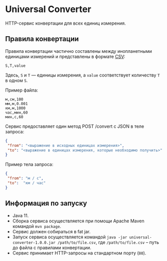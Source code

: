 # Universal Converter
HTTP-сервис конвертации для всех единиц измерения.

## Правила конвертации
Правила конвертации частично составлены между инопланетными единицами измерений
и представлены в формате [CSV](https://en.wikipedia.org/wiki/Comma-separated_values):
```csv
S,T,value
```
Здесь, `S` и `T` — единицы измерения, а `value` соответствует количеству `T` в одном `S`.

Пример файла:
```csv
м,см,100
мм,м,0.001
км,м,1000
час,мин,60
мин,с,60
```

Сервис предоставляет один метод POST /convert с JSON в теле запроса:

```json
{
 "from": "<выражение в исходных единицах измерения>",
 "to": "<выражение в единицах измерения, которые необходимо получить>"
}
```


Пример тела запроса:

```json
{
 "from": "м / с",
 "to":  "км / час"
}
```

## Информация по запуску
- Java 11.
- Сборка сервиса осуществляется при помощи Apache Maven командой `mvn package`.
- Сервис должен собираться в fat jar.
- Запуск сервиса осуществляется командой `java -jar universal-converter-1.0.0.jar /path/to/file.csv`,
  где `/path/to/file.csv` – путь до файла с правилами конвертации.
- Сервис принимает HTTP-запросы на стандартном порту (`80`).


